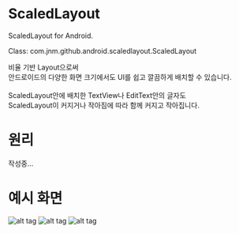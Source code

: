 ScaledLayout
====================

ScaledLayout for Android.

Class: com.jnm.github.android.scaledlayout.ScaledLayout

비율 기반 Layout으로써 <br/>
안드로이드의 다양한 화면 크기에서도 UI를 쉽고 깔끔하게 배치할 수 있습니다. <br/>
<br/>
ScaledLayout안에 배치한 TextView나 EditText안의 글자도 <br/>
ScaledLayout이 커지거나 작아짐에 따라 함께 커지고 작아집니다. <br/>

원리
====================
작성중...


예시 화면
====================
![alt tag](https://raw.github.com/ssomai/ScaledLayout/master/images/totalshot.jpg)
![alt tag](https://raw.github.com/ssomai/ScaledLayout/master/images/tablet.jpg)
![alt tag](https://raw.github.com/ssomai/ScaledLayout/master/images/phone.jpg)



